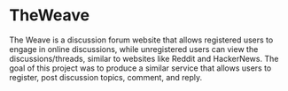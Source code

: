 # TheWeave
The Weave is a discussion forum website that allows registered users to engage in online discussions, while unregistered users can view the discussions/threads, similar to websites like Reddit and HackerNews. The goal of this project was to produce a similar service that allows users to register, post discussion topics, comment, and reply.
